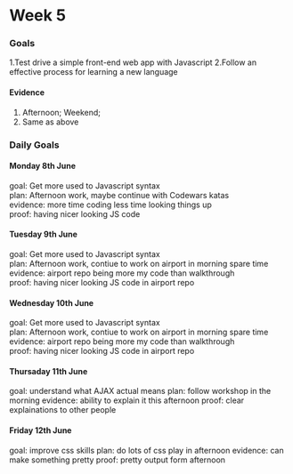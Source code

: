 # Week 5
### Goals

1.Test drive a simple front-end web app with Javascript
2.Follow an effective process for learning a new language

#### Evidence

1. Afternoon; Weekend;
2. Same as above

### Daily Goals

#### Monday 8th June

goal: Get more used to Javascript syntax </br>
plan: Afternoon work, maybe continue with Codewars katas </br>
evidence: more time coding less time looking things up </br>
proof: having nicer looking JS code </br>

#### Tuesday 9th June

goal: Get more used to Javascript syntax </br>
plan: Afternoon work, contiue to work on airport in morning spare time </br>
evidence: airport repo being more my code than walkthrough </br>
proof: having nicer looking JS code in airport repo </br>

#### Wednesday 10th June

goal: Get more used to Javascript syntax </br>
plan: Afternoon work, contiue to work on airport in morning spare time </br>
evidence: airport repo being more my code than walkthrough </br>
proof: having nicer looking JS code in airport repo </br>

#### Thursaday 11th June

goal: understand what AJAX actual means
plan: follow workshop in the morning
evidence: ability to explain it this afternoon
proof: clear explainations to other people

#### Friday 12th June

goal: improve css skills
plan: do lots of css play in afternoon
evidence: can make something pretty
proof: pretty output form afternoon

